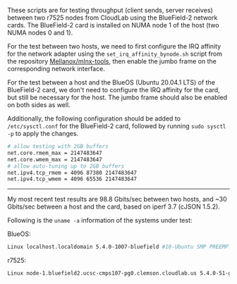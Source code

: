 These scripts are for testing throughput (client sends, server receives) between two r7525 nodes from CloudLab using the BlueField-2 network cards. The BlueField-2 card is installed on NUMA node 1 of the host (two NUMA nodes 0 and 1).

For the test between two hosts, we need to first configure the IRQ affinity for the network adapter using the `set_irq_affinity_bynode.sh` script from the repository [Mellanox/mlnx-tools](https://github.com/Mellanox/mlnx-tools), then enable the jumbo frame on the corresponding network interface.

For the test between a host and the BlueOS (Ubuntu 20.04.1 LTS) of the BlueField-2 card, we don't need to configure the IRQ affinity for the card, but still be necessary for the host. The jumbo frame should also be enabled on both sides as well.

Additionally, the following configuration should be added to `/etc/sysctl.conf` for the BlueField-2 card, followed by running `sudo sysctl -p` to apply the changes.
```bash
# allow testing with 2GB buffers
net.core.rmem_max = 2147483647
net.core.wmem_max = 2147483647
# allow auto-tuning up to 2GB buffers
net.ipv4.tcp_rmem = 4096 87380 2147483647
net.ipv4.tcp_wmem = 4096 65536 2147483647
```

---

My most recent test results are 98.8 Gbits/sec between two hosts, and ~30 Gbits/sec between a host and the card, based on iperf 3.7 (cJSON 1.5.2).

Following is the `uname -a` information of the systems under test:

BlueOS:
```bash
Linux localhost.localdomain 5.4.0-1007-bluefield #10-Ubuntu SMP PREEMPT Fri Nov 27 14:48:47 UTC 2020 aarch64 aarch64 aarch64 GNU/Linux
```

r7525:
```bash
Linux node-1.bluefield2.ucsc-cmps107-pg0.clemson.cloudlab.us 5.4.0-51-generic #56-Ubuntu SMP Mon Oct 5 14:28:49 UTC 2020 x86_64 x86_64 x86_64 GNU/Linux
```

